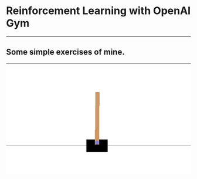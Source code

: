 # Reinforcement Learning with OpenAI Gym
--------------------------------
## Some simple exercises of mine. 

------------------------------

![screenshot of environment](Screenshot_CartPole.png)